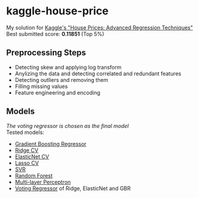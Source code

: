 # kaggle-house-price
My solution for [Kaggle's "House Prices: Advanced Regression Techniques"](https://www.kaggle.com/c/house-prices-advanced-regression-techniques)  
Best submitted score: **0.11851** (Top 5%)

## Preprocessing Steps
* Detecting skew and applying log transform
* Anylizing the data and detecting correlated and redundant features
* Detecting outliers and removing them
* Filling  missing values
* Feature engineering and encoding
## Models
_The voting regressor is chosen as the final model_  
Tested models:
* [Gradient Boosting Regressor](https://scikit-learn.org/stable/modules/generated/sklearn.ensemble.HistGradientBoostingRegressor.html)
* [Ridge CV](https://scikit-learn.org/stable/modules/generated/sklearn.linear_model.RidgeCV.html)
* [ElasticNet CV](https://scikit-learn.org/stable/modules/generated/sklearn.linear_model.ElasticNetCV.html)
* [Lasso CV](https://scikit-learn.org/stable/modules/generated/sklearn.linear_model.LassoCV.html)
* [SVR](https://scikit-learn.org/stable/modules/generated/sklearn.svm.SVR.html)
* [Random Forest](https://scikit-learn.org/stable/modules/generated/sklearn.ensemble.RandomForestRegressor.html)
* [Multi-layer Perceptron](https://scikit-learn.org/stable/modules/generated/sklearn.neural_network.MLPRegressor.html)
* [Voting Regressor](https://scikit-learn.org/stable/modules/generated/sklearn.ensemble.VotingRegressor.html) of Ridge, ElasticNet and GBR  
